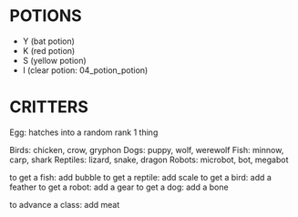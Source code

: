 # POTIONS

- Y (bat potion)
- K (red potion)
- S (yellow potion)
- I (clear potion: 04_potion_potion)

# CRITTERS

Egg: hatches into a random rank 1 thing

Birds: chicken, crow, gryphon
Dogs: puppy, wolf, werewolf
Fish: minnow, carp, shark
Reptiles: lizard, snake, dragon
Robots: microbot, bot, megabot


to get a fish: add bubble
to get a reptile: add scale 
to get a bird: add a feather
to get a robot: add a gear
to get a dog: add a bone

to advance a class: add meat